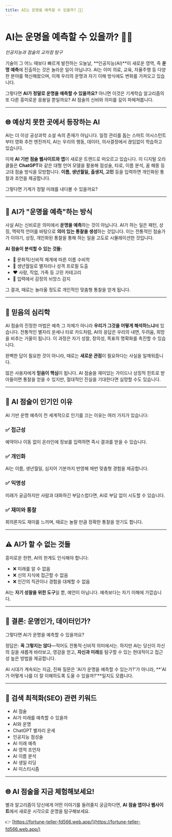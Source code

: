 ```yaml
---
title: AI는 운명을 예측할 수 있을까? 🔮✨
---
```

# AI는 운명을 예측할 수 있을까? 🔮✨  
*인공지능과 점술의 교차점 탐구*

기술이 그 어느 때보다 빠르게 발전하는 오늘날, **인공지능(AI)**이 새로운 영역, 즉 **운명 예측**에 진출하는 것은 놀라운 일이 아닙니다. AI는 이미 의료, 교육, 자율주행 등 다양한 분야를 혁신해왔으며, 이제 우리의 운명과 자기 이해 방식에도 변화를 가져오고 있습니다.

그렇다면 **AI가 정말로 운명을 예측할 수 있을까요?** 아니면 이것은 기계학습 알고리즘의 또 다른 흥미로운 응용일 뿐일까요? AI 점술의 신비와 의미를 깊이 파헤쳐봅니다.

---

## 🌐 예상치 못한 곳에서 등장하는 AI

AI는 더 이상 공상과학 소설 속의 존재가 아닙니다. 일정 관리를 돕는 스마트 어시스턴트부터 영화 추천 엔진까지, AI는 우리의 행동, 데이터, 의사결정에서 끊임없이 학습하고 있습니다.

이제 **AI 기반 점술 웹사이트와 앱**이 새로운 트렌드로 떠오르고 있습니다. 이 디지털 오라클들은 **ChatGPT**와 같은 대형 언어 모델을 활용해 점성술, 타로, 이름 분석, 꿈 해몽 등 고대 점술 방식을 모방합니다. **이름, 생년월일, 출생지, 고민** 등을 입력하면 개인화된 통찰과 조언을 제공합니다.

그렇다면 기계가 정말 미래를 내다볼 수 있을까요?

---

## 🤖 AI가 "운명을 예측"하는 방식

사실 AI는 신비로운 의미에서 **운명을 예측**하는 것이 아닙니다. AI가 하는 일은 패턴, 상징, 맥락적 언어를 바탕으로 **의미 있는 통찰을 생성**하는 것입니다. 이는 전통적인 점술가가 이야기, 상징, 개인화된 통찰을 통해 하는 일을 고도로 시뮬레이션한 것입니다.

**AI 점술이 분석할 수 있는 것들:**

- 🧮 문화적/신비적 체계에 따른 이름 수비학
- 🎂 생년월일로 별자리나 성격 프로필 도출
- ❤️ 사랑, 직업, 가족 등 고민 카테고리
- 🧠 입력에서 감정의 뉘앙스 감지

그 결과, 때로는 놀라울 정도로 개인적인 맞춤형 통찰을 얻게 됩니다.

---

## 🌟 믿음의 심리학

AI 점술의 진정한 마법은 예측 그 자체가 아니라 **우리가 그것을 어떻게 해석하느냐**에 있습니다. 전통적인 별자리 운세나 타로 카드처럼, AI의 응답은 우리의 내면, 두려움, 희망을 비추는 거울이 됩니다. 이 과정은 자기 성찰, 창의성, 목표의 명확화를 촉진할 수 있습니다.

완벽한 답이 필요한 것이 아니라, 때로는 **새로운 관점**이 필요하다는 사실을 일깨워줍니다.

많은 사용자에게 **믿음이 핵심**이 됩니다. AI 점술을 재미있는 가이드나 상징적 힌트로 받아들이면 통찰을 얻을 수 있지만, 절대적인 진실을 기대한다면 실망할 수도 있습니다.

---

## 🧭 AI 점술이 인기인 이유

AI 기반 운명 예측이 전 세계적으로 인기를 끄는 이유는 여러 가지가 있습니다:

### ✅ 접근성
예약이나 이동 없이 온라인에 정보를 입력하면 즉시 결과를 받을 수 있습니다.

### ✅ 개인화
AI는 이름, 생년월일, 심지어 기분까지 반영해 매번 맞춤형 경험을 제공합니다.

### ✅ 익명성
미래가 궁금하지만 사람과 대화하긴 부담스럽다면, AI로 부담 없이 시도할 수 있습니다.

### ✅ 재미와 통찰
회의론자도 재미를 느끼며, 때로는 놀랄 만큼 정확한 통찰을 얻기도 합니다.

---

## ⚠️ AI가 할 수 없는 것들

흥미로운 한편, AI의 한계도 인식해야 합니다:

- ❌ 미래를 알 수 없음
- ❌ 신의 지식에 접근할 수 없음
- ❌ 인간의 직관이나 경험을 대체할 수 없음

AI는 **자기 성찰을 위한 도구**일 뿐, 예언이 아닙니다. 예측보다는 자기 이해에 가깝습니다.

---

## 💬 결론: 운명인가, 데이터인가?

그렇다면 AI가 운명을 예측할 수 있을까요?

정답은: **꼭 그렇지는 않다**—적어도 전통적·신비적 의미에서는. 하지만 AI는 당신이 자신의 길을 새롭게 바라보고, 영감을 얻고, **자신과 미래**를 탐구할 수 있는 현대적이고 접근성 높은 방법을 제공합니다.

AI 시대가 계속되는 지금, 진짜 질문은 'AI가 운명을 예측할 수 있는가?'가 아니라,
**'AI가 어떻게 나를 더 잘 이해하도록 도울 수 있을까?'**일지도 모릅니다.

---

## 🧠 검색 최적화(SEO) 관련 키워드

- AI 점술
- AI가 미래를 예측할 수 있을까
- AI와 운명
- ChatGPT 별자리 운세
- 인공지능 점성술
- AI 미래 예측
- AI 영적 조언자
- AI 이름 분석
- AI 생일 리딩
- AI 미스티시즘

---

## 🌐 AI 점술을 지금 체험해보세요!

별과 알고리즘이 당신에게 어떤 이야기를 들려줄지 궁금하다면, **AI 점술 앱이나 웹사이트**에서 새로운 시각으로 운명을 탐구해보세요.

👉 [https://fortune-teller-fd566.web.app/](https://fortune-teller-fd566.web.app/)
